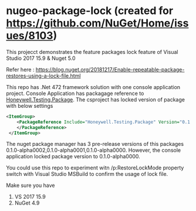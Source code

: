 # nugeo-package-lock (created for https://github.com/NuGet/Home/issues/8103)
This projecct demonstrates the feature packages lock feature of Visual Studio 2017 15.9 & Nuget 5.0

Refer here : https://blog.nuget.org/20181217/Enable-repeatable-package-restores-using-a-lock-file.html

This repo has .Net 472 framework solution with one console application project. Console Application has packagage reference to [Honeywell.Testing.Package](https://www.nuget.org/packages/Honeywell.Testing.Package/).
The csproject has locked version of package with below settings

```xml
<ItemGroup>
    <PackageReference Include="Honeywell.Testing.Package" Version="0.1.0-*">      
    </PackageReference>
 </ItemGroup>
```

The nuget package manager has 3 pre-release versions of this packages 0.1.0-alpha0002,0.1.0-alpha0001,0.1.0-alpha0000. However, the console application
locked package version to 0.1.0-alpha0000.

You could use this repo to experiment witn /p:RestoreLockMode property switch with Visual Studio MSBuild to confirm the usage of lock file.

Make sure you have

1. VS 2017 15.9
2. NuGet 4.9

